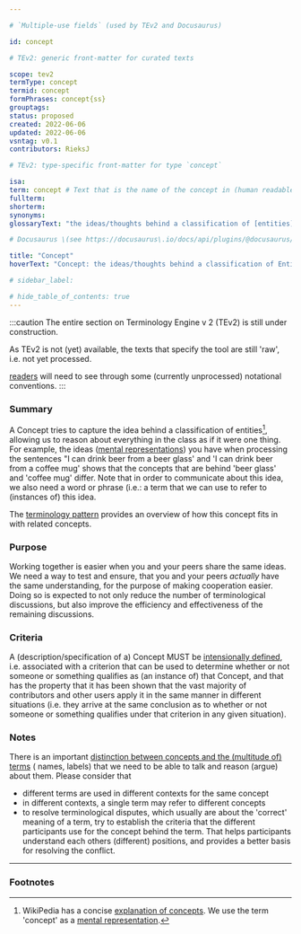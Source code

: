 ```yaml
---

# `Multiple-use fields` (used by TEv2 and Docusaurus)

id: concept

# TEv2: generic front-matter for curated texts

scope: tev2
termType: concept
termid: concept
formPhrases: concept{ss}
grouptags:
status: proposed
created: 2022-06-06
updated: 2022-06-06
vsntag: v0.1
contributors: RieksJ

# TEv2: type-specific front-matter for type `concept`

isa:
term: concept # Text that is the name of the concept in (human readable) texts.
fullterm:
shorterm:
synonyms:
glossaryText: "the ideas/thoughts behind a classification of [entities](@) (what makes [entities](@) in that class 'the same')."

# Docusaurus \(see https://docusaurus\.io/docs/api/plugins/@docusaurus/plugin-content-docs#markdown-front-matter\):

title: "Concept"
hoverText: "Concept: the ideas/thoughts behind a classification of Entities (what makes Entities in that class 'the same')."

# sidebar_label:

# hide_table_of_contents: true
---
```


:::caution
The entire section on Terminology Engine v 2 (TEv2) is still under construction.

As TEv2 is not (yet) available, the texts that specify the tool are still 'raw', i.e. not yet
processed.

[readers](@) will need to see through some (currently unprocessed) notational
conventions.
:::

### Summary

A Concept tries to capture the idea behind a classification of entities[^1], allowing us to reason
about everything in the class as if it were one thing. For example, the
ideas ([mental representations](https://en.wikipedia.org/wiki/Mental_representation)) you have when
processing the sentences "I can drink beer from a beer glass' and 'I can drink beer from a coffee
mug' shows that the concepts that are behind 'beer glass' and 'coffee mug' differ. Note that in
order to communicate about this idea, we also need a word or phrase (i.e.: a term that we can use to
refer to (instances of) this idea.

The [terminology pattern](pattern-terminology@) provides an overview of how this concept fits in
with related concepts.

### Purpose

Working together is easier when you and your peers share the same ideas. We need a way to test and
ensure, that you and your peers _actually_ have the same understanding, for the purpose of making
cooperation easier. Doing so is expected to not only reduce the number of terminological
discussions, but also improve the efficiency and effectiveness of the remaining discussions.

### Criteria

A (description/specification of a) Concept MUST
be [intensionally defined](https://en.wikipedia.org/wiki/Extensional_and_intensional_definitions),
i.e. associated with a criterion that can be used to determine whether or not someone or something
qualifies as (an instance of) that Concept, and that has the property that it has been shown that
the vast majority of contributors and other users apply it in the same manner in different
situations (i.e. they arrive at the same conclusion as to whether or not someone or something
qualifies under that criterion in any given situation).

### Notes

There is an
important [distinction between concepts and the (multitude of) terms](https://simple.wikipedia.org/wiki/Concept) (
names, labels) that we need to be able to talk and reason (argue) about them. Please consider that

* different terms are used in different contexts for the same concept
* in different contexts, a single term may refer to different concepts
* to resolve terminological disputes, which usually are about the 'correct' meaning of a term, try
  to establish the criteria that the different participants use for the concept behind the term.
  That helps participants understand each others (different) positions, and provides a better basis
  for resolving the conflict.

---

### Footnotes

[^1]: WikiPedia has a concise [explanation of concepts](https://en.wikipedia.org/wiki/Concept). We
use the term 'concept' as
a [mental representation](https://en.wikipedia.org/wiki/Mental_representation).

[^2]: For the difference between 'Concept' and 'Term', see [https://simple.wikipedia.org/wiki/Concept](https://simple.wikipedia.org/wiki/Concept)
.
